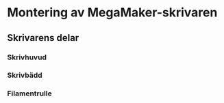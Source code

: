 # Montering av MegaMaker-skrivaren

## Skrivarens delar

### Skrivhuvud

### Skrivbädd

### Filamentrulle


